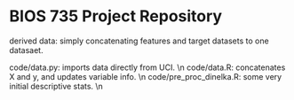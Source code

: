 # BIOS 735 Project Repository

derived data: simply concatenating features and target datasets to one datasaet.

code/data.py: imports data directly from UCI. \n
code/data.R: concatenates X and y, and updates variable info. \n
code/pre_proc_dinelka.R: some very initial descriptive stats. \n